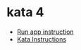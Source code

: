 kata 4
===

* [Run app instruction](../README.md#instructions-for-any-kata)
* [Kata Instructions](../kata4.md)
